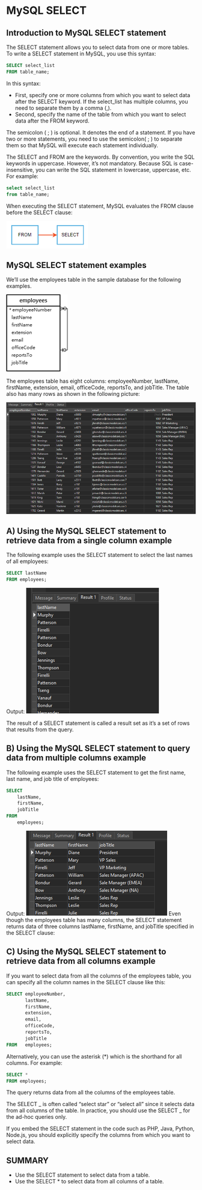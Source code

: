 # MySQL SELECT

## Introduction to MySQL SELECT statement

The SELECT statement allows you to select data from one or more tables. To write a SELECT statement in MySQL, you use this syntax:

```sql
SELECT select_list
FROM table_name;
```

In this syntax:

- First, specify one or more columns from which you want to select data after the SELECT keyword. If the select_list has multiple columns, you need to separate them by a comma (,).
- Second, specify the name of the table from which you want to select data after the FROM keyword.

The semicolon ( ; ) is optional. It denotes the end of a statement. If you have two or more statements, you need to use the semicolon( ; ) to separate them so that MySQL will execute each statement individually.

The SELECT and FROM are the keywords. By convention, you write the SQL keywords in uppercase. However, it’s not mandatory. Because SQL is case-insensitive, you can write the SQL statement in lowercase, uppercase, etc. For example:

```sql
select select_list
from table_name;
```

When executing the SELECT statement, MySQL evaluates the FROM clause before the SELECT clause:

<img src="./images/select.png" alt="" />

## MySQL SELECT statement examples

We’ll use the employees table in the sample database for the following examples.

<img src="./images/employees.png" alt="" />

The employees table has eight columns: employeeNumber, lastName, firstName, extension, email, officeCode, reportsTo, and jobTitle. The table also has many rows as shown in the following picture:

<img src="./images/empresult.png" alt="" />

## A) Using the MySQL SELECT statement to retrieve data from a single column example

The following example uses the SELECT statement to select the last names of all employees:

```sql
SELECT lastName
FROM employees;
```

Output:
<img
  src="./images/select1.png"
  alt=""
/>

The result of a SELECT statement is called a result set as it’s a set of rows that results from the query.

## B) Using the MySQL SELECT statement to query data from multiple columns example

The following example uses the SELECT statement to get the first name, last name, and job title of employees:

```sql
SELECT
    lastName,
    firstName,
    jobTitle
FROM
    employees;
```

Output:
<img
  src="./images/select2.png"
  alt=""
/>
Even though the employees table has many columns, the SELECT statement returns data of three columns lastName, firstName, and jobTitle specified in the SELECT clause:

## C) Using the MySQL SELECT statement to retrieve data from all columns example

If you want to select data from all the columns of the employees table, you can specify all the column names in the SELECT clause like this:

```sql
SELECT employeeNumber,
       lastName,
       firstName,
       extension,
       email,
       officeCode,
       reportsTo,
       jobTitle
FROM   employees;
```

Alternatively, you can use the asterisk (\*) which is the shorthand for all columns. For example:

```sql
SELECT *
FROM employees;
```

The query returns data from all the columns of the employees table.

The SELECT _ is often called “select star” or “select all” since it selects data from all columns of the table. In practice, you should use the SELECT _ for the ad-hoc queries only.

If you embed the SELECT statement in the code such as PHP, Java, Python, Node.js, you should explicitly specify the columns from which you want to select data.

## SUMMARY

- Use the SELECT statement to select data from a table.
- Use the SELECT \* to select data from all columns of a table.
